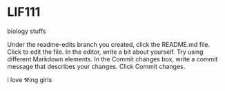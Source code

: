 # LIF111
biology stuffs 


Under the readme-edits branch you created, click the README.md file.
Click  to edit the file.
In the editor, write a bit about yourself. Try using different Markdown elements.
In the Commit changes box, write a commit message that describes your changes.
Click Commit changes.


i love ⚒️ing girls

